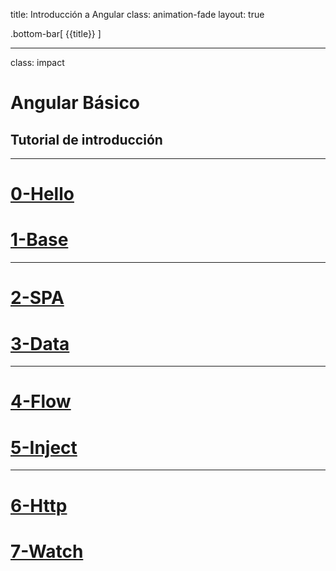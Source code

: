 title: Introducción a Angular
class: animation-fade
layout: true

.bottom-bar[
{{title}}
]

---

class: impact

# Angular Básico

## Tutorial de introducción

---

# [0-Hello](https://academiabinaria.github.io/angular-board/readme/0-hello.html)

# [1-Base](https://academiabinaria.github.io/angular-board/readme/1-base.html)

---

# [2-SPA](https://academiabinaria.github.io/angular-board/readme/2-spa.html)

# [3-Data](https://academiabinaria.github.io/angular-board/readme/3-data.html)

---

# [4-Flow](https://academiabinaria.github.io/angular-board/readme/4-flow.html)

# [5-Inject](https://academiabinaria.github.io/angular-board/readme/5-inject.html)

---

# [6-Http](https://academiabinaria.github.io/angular-board/readme/6-http.html)
# [7-Watch](https://academiabinaria.github.io/angular-board/readme/7-watch.html)
